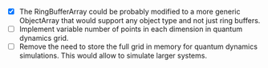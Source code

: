 - [x] The RingBufferArray could be probably modified to a more generic ObjectArray that would support any object type and not just ring buffers.
- [ ] Implement variable number of points in each dimension in quantum dynamics grid.
- [ ] Remove the need to store the full grid in memory for quantum dynamics simulations. This would allow to simulate larger systems.
